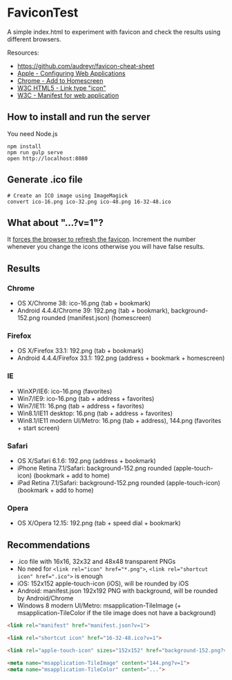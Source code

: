 # FaviconTest

A simple index.html to experiment with favicon and check the results using different browsers.

Resources:

- https://github.com/audreyr/favicon-cheat-sheet
- [Apple - Configuring Web Applications](https://developer.apple.com/library/iad/documentation/AppleApplications/Reference/SafariWebContent/ConfiguringWebApplications/ConfiguringWebApplications.html)
- [Chrome - Add to Homescreen](https://developer.chrome.com/multidevice/android/installtohomescreen)
- [W3C HTML5 - Link type "icon"](http://www.w3.org/TR/html5/links.html#rel-icon)
- [W3C - Manifest for web application](https://w3c.github.io/manifest/)

## How to install and run the server

You need Node.js

```Shell
npm install
npm run gulp serve
open http://localhost:8080
```

## Generate .ico file

```Shell
# Create an ICO image using ImageMagick
convert ico-16.png ico-32.png ico-48.png 16-32-48.ico
```

## What about "...?v=1"?

It [forces the browser to refresh the favicon](http://stackoverflow.com/questions/2208933).
Increment the number whenever you change the icons otherwise you will have false results.

## Results

### Chrome

- OS X/Chrome 38: ico-16.png (tab + bookmark)
- Android 4.4.4/Chrome 39: 192.png (tab + bookmark), background-152.png rounded (manifest.json) (homescreen)

### Firefox

- OS X/Firefox 33.1: 192.png (tab + bookmark)
- Android 4.4.4/Firefox 33.1: 192.png (address + bookmark + homescreen)

### IE

- WinXP/IE6: ico-16.png (favorites)
- Win7/IE9: ico-16.png (tab + address + favorites)
- Win7/IE11: 16.png (tab + address + favorites)
- Win8.1/IE11 desktop: 16.png (tab + address + favorites)
- Win8.1/IE11 modern UI/Metro: 16.png (tab + address), 144.png (favorites + start screen)

### Safari

- OS X/Safari 6.1.6: 192.png (address + bookmark)
- iPhone Retina 7.1/Safari: background-152.png rounded (apple-touch-icon) (bookmark + add to home)
- iPad Retina 7.1/Safari: background-152.png rounded (apple-touch-icon) (bookmark + add to home)

### Opera

- OS X/Opera 12.15: 192.png (tab + speed dial + bookmark)

## Recommendations

- .ico file with 16x16, 32x32 and 48x48 transparent PNGs
- No need for `<link rel="icon" href="*.png">`, `<link rel="shortcut icon" href=".ico">` is enough
- iOS: 152x152 apple-touch-icon (iOS), will be rounded by iOS
- Android: manifest.json 192x192 PNG with background, will be rounded by Android/Chrome
- Windows 8 modern UI/Metro: msapplication-TileImage (+ msapplication-TileColor if the tile image does not have a background)

```HTML
<link rel="manifest" href="manifest.json?v=1">

<link rel="shortcut icon" href="16-32-48.ico?v=1">

<link rel="apple-touch-icon" sizes="152x152" href="background-152.png?v=1">

<meta name="msapplication-TileImage" content="144.png?v=1">
<meta name="msapplication-TileColor" content="...">
```
